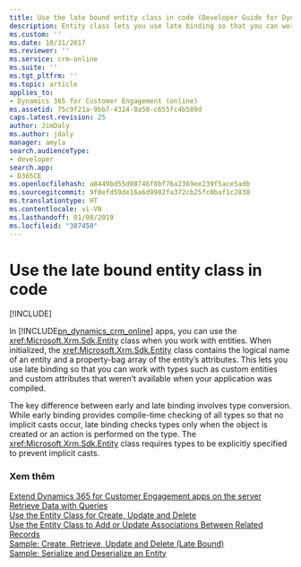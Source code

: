 ```yaml
---
title: Use the late bound entity class in code (Developer Guide for Dynamics 365 for Customer Engagement)| MicrosoftDocs
description: Entity class lets you use late binding so that you can work with types such as custom entities and custom attributes that weren’t available when your application was compiled
ms.custom: ''
ms.date: 10/31/2017
ms.reviewer: ''
ms.service: crm-online
ms.suite: ''
ms.tgt_pltfrm: ''
ms.topic: article
applies_to:
- Dynamics 365 for Customer Engagement (online)
ms.assetid: 75c9f21a-9bb7-4324-8a50-c655fc4b589d
caps.latest.revision: 25
author: JimDaly
ms.author: jdaly
manager: amyla
search.audienceType:
- developer
search.app:
- D365CE
ms.openlocfilehash: a8449bd55d08746f8bf76a2369ee239f5ace5adb
ms.sourcegitcommit: 9f0efd59de16a6d9902fa372cb25fc0baf1c2838
ms.translationtype: HT
ms.contentlocale: vi-VN
ms.lasthandoff: 01/08/2019
ms.locfileid: "387450"
---
```

# <a name="use-the-late-bound-entity-class-in-code"></a>Use the late bound entity class in code

[!INCLUDE[](../../includes/cc_applies_to_update_9_0_0.md)]

In [!INCLUDE[pn_dynamics_crm_online](../../includes/pn-dynamics-crm-online.md)] apps, you can use the <xref:Microsoft.Xrm.Sdk.Entity> class when you work with entities. When initialized, the <xref:Microsoft.Xrm.Sdk.Entity> class contains the logical name of an entity and a property-bag array of the entity’s attributes. This lets you use late binding so that you can work with types such as custom entities and custom attributes that weren’t available when your application was compiled.  
  
 The key difference between early and late binding involves type conversion. While early binding provides compile-time checking of all types so that no implicit casts occur, late binding checks types only when the object is created or an action is performed on the type. The <xref:Microsoft.Xrm.Sdk.Entity> class requires types to be explicitly specified to prevent implicit casts.  
  
### <a name="see-also"></a>Xem thêm  
 [Extend Dynamics 365 for Customer Engagement apps on the server](../extend-dynamics-365-server.md)   
 [Retrieve Data with Queries](retrieve-data-queries-sdk-assemblies.md)   
 [Use the Entity Class for Create, Update and Delete](use-entity-class-create-update-delete.md)   
 [Use the Entity Class to Add or Update Associations Between Related Records](use-entity-class-add-update-associations-records.md)   
 [Sample: Create, Retrieve, Update and Delete (Late Bound)](sample-create-retrieve-update-delete-late-bound.md)   
 [Sample: Serialize and Deserialize an Entity](sample-serialize-deserialize-entity-instance.md)
